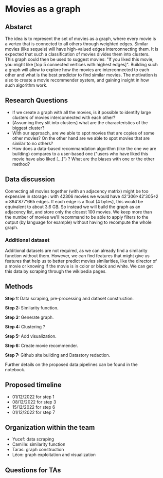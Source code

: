 # Movies as a graph


## Abstarct
[//]: # "Abstract: A 150 word description of the project idea and goals. What’s the motivation behind your project? What story would you like to tell, and why?"
The idea is to represent the set of movies as a graph, where every movie is a vertex that is connected to all others through weighted edges. Similar movies (like sequels) will have high-valued edges interconnecting them. It is expected that such a classification of movies divides them into clusters. This graph could then be used to suggest movies: "If you liked this movie, you might like \[top 5 connected vertices with highest edges\]". Building such a graph will allow to explore how the movies are interconnected to each other and what is the best predictor to find similar movies. The motivation is also to create a movie recommender system, and gaining insight in how such algorithm work.


## Research Questions
[//]: # "Research Questions: A list of research questions you would like to address during the project."
* If we create a graph with all the movies, is it possible to identify large clusters of movies interconnected with each other?
* (Assuming they slit into clusters) what are the characteristics of the biggest cluster?
* With our approach, are we able to spot movies that are copies of some other movies? On the other hand are we able to spot movies that are similar to no others?
* How does a data-based recommandation algorithm (like the one we are building) compares to a user-based one ("users who have liked this movie have also liked [...]") ? What are the biases with one or the other method?


## Data discussion
[//]: # "Proposed additional datasets (if any): List the additional dataset(s) you want to use (if any), and some ideas on how you expect to get, manage, process, and enrich it/them. Show us that you’ve read the docs and some examples, and that you have a clear idea on what to expect. Discuss data size and format if relevant. It is your responsibility to check that what you propose is feasible."
Connecting all movies together (with an adjacency matrix) might be too expensive in storage : with 42306 movies we would have 42'306×42'305÷2 = 894'877'665 edges. If each edge is a float (4 bytes), this would be equivalent to about 3.6 GB. So instead we will build the graph as an adjacency list, and store only the closest 100 movies. We keep more than the number of movies we'll recommand to be able to apply filters to the output (by language for example) without having to recompute the whole graph.

### Additional dataset
Additional datasets are not required, as we can already find a similarity function without them. However, we can find features that might give us features that help us to better predict movies similarities, like the director of a movie or knowing if the movie is in color or black and white. We can get this data by scraping through the wikipedia pages. 

## Methods

**Step 1:** Data scraping, pre-processing and dataset construction.

**Step 2:** Similarity function.

**Step 3:** Generate graph.

**Step 4:** Clustering ?

**Step 5:** Add visualization.

**Step 6:** Create movie recommender.

**Step 7:** Github site building and Datastory redaction.

Further details on the proposed data pipelines can be found in the notebook.


## Proposed timeline

* 01/12/2022 for step 1 
* 08/12/2022 for step 3
* 15/12/2022 for step 6
* 01/12/2022 for step 7 


## Organization within the team
[//]: # "A list of internal milestones up until project Milestone P3."

* Yucef: data scraping
* Camille: similarity function
* Taras: graph construction
* Léon: graph exploitation and visualization


## Questions for TAs
[//]: # "Add here any questions you have for us related to the proposed project."
